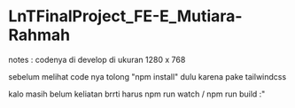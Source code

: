 # LnTFinalProject_FE-E_Mutiara-Rahmah
notes : 
codenya di develop di ukuran 1280 x 768

sebelum melihat code nya tolong "npm install" dulu karena pake tailwindcss

kalo masih belum keliatan brrti harus npm run watch / npm run build :"
